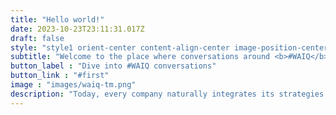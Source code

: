 ```yaml
---
title: "Hello world!"
date: 2023-10-23T23:11:31.017Z
draft: false
style: "style1 orient-center content-align-center image-position-center fullscreen onload-image-fade-in onload-content-fade-right"
subtitle: "Welcome to the place where conversations around <b>#WAIQ</b> happen"
button_label : "Dive into #WAIQ conversations"
button_link : "#first"
image : "images/waiq-tm.png"
description: "Today, every company naturally integrates its strategies around web, mobile and cloud. It is inconceivable that they can be understood as separate disciplines. In a few years, history will repeat itself with three other disciplines: <strong>web3</strong>, AI and quantum. All three will feed back and complement each other and their convergence will multiply the opportunities for startups and corporates to develop new competitive advantages. Want to join us?"
---
```

